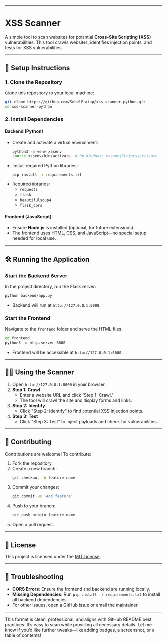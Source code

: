 
---

# XSS Scanner

A simple tool to scan websites for potential **Cross-Site Scripting (XSS)** vulnerabilities. This tool crawls websites, identifies injection points, and tests for XSS vulnerabilities.

---

## 🚀 Setup Instructions

### 1. Clone the Repository
Clone this repository to your local machine:
```bash
git clone https://github.com/SohelPratap/xss-scanner-python.git
cd xss-scanner-python
```

### 2. Install Dependencies

#### Backend (Python)
- Create and activate a virtual environment:
  ```bash
  python3 -m venv xssenv
  source xssenv/bin/activate  # On Windows: xssenv\Scripts\activate
  ```
- Install required Python libraries:
  ```bash
  pip install -r requirements.txt
  ```
- Required libraries:
  - `requests`
  - `flask`
  - `beautifulsoup4`
  - `flask_cors`

#### Frontend (JavaScript)
- Ensure **Node.js** is installed (optional, for future extensions).
- The frontend uses HTML, CSS, and JavaScript—no special setup needed for local use.

---

## 🛠️ Running the Application

### Start the Backend Server
In the project directory, run the Flask server:
```bash
python backend/app.py
```
- Backend will run at `http://127.0.0.1:5000`.

### Start the Frontend
Navigate to the `frontend` folder and serve the HTML files:
```bash
cd frontend
python3 -m http.server 8000
```
- Frontend will be accessible at `http://127.0.0.1:8000`.

---

## 🧑‍💻 Using the Scanner
1. Open `http://127.0.0.1:8000` in your browser.
2. **Step 1: Crawl**  
   - Enter a website URL and click "Step 1: Crawl."  
   - The tool will crawl the site and display forms and links.
3. **Step 2: Identify**  
   - Click "Step 2: Identify" to find potential XSS injection points.
4. **Step 3: Test**  
   - Click "Step 3: Test" to inject payloads and check for vulnerabilities.

---

## 🧩 Contributing
Contributions are welcome! To contribute:
1. Fork the repository.
2. Create a new branch:
   ```bash
   git checkout -b feature-name
   ```
3. Commit your changes:
   ```bash
   git commit -m 'Add feature'
   ```
4. Push to your branch:
   ```bash
   git push origin feature-name
   ```
5. Open a pull request.

---

## 📄 License
This project is licensed under the [MIT License](LICENSE).

---

## 🔧 Troubleshooting
- **CORS Errors**: Ensure the frontend and backend are running locally.
- **Missing Dependencies**: Run `pip install -r requirements.txt` to install all backend dependencies.
- For other issues, open a GitHub issue or email the maintainer.

---

This format is clean, professional, and aligns with GitHub README best practices. It’s easy to scan while providing all necessary details. Let me know if you’d like further tweaks—like adding badges, a screenshot, or a table of contents!
